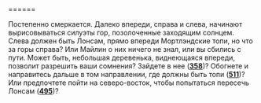 ======

Постепенно смеркается. Далеко впереди, справа и слева, начинают вырисовываться силуэты гор, позолоченные заходящим солнцем. Слева должен быть Лонсам, прямо впереди Мортлэндские топи, но что за горы справа? Или Майлин о них ничего не знал, или вы сбились с пути. Может быть, небольшая деревенька, виднеющаяся впереди, позволит разрешить ваши сомнения? Зайдете в нее ([**358**](#n_358))? Обогнете и направитесь дальше в том направлении, где должны быть топи ([**511**](#n_511))? Или предпочтете пойти на северо-восток, чтобы попытаться пересечь Лонсам ([**495**](#n_495))?

